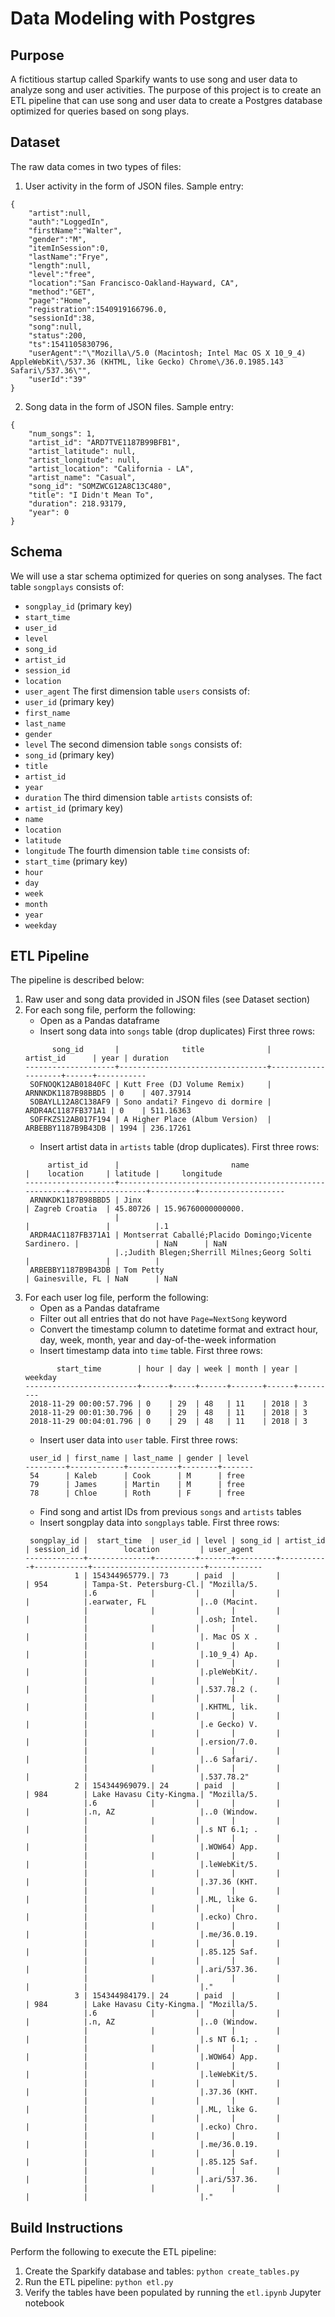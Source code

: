 # Data Modeling with Postgres

## Purpose

A fictitious startup called Sparkify wants to use song and user data to analyze song and user activities. The purpose of this project is to create an ETL pipeline that can use song and user data to create a Postgres database optimized for queries based on song plays.

## Dataset

The raw data comes in two types of files:
1. User activity in the form of JSON files. Sample entry: 
```
{
    "artist":null,
    "auth":"LoggedIn",
    "firstName":"Walter",
    "gender":"M",
    "itemInSession":0,
    "lastName":"Frye",
    "length":null,
    "level":"free",
    "location":"San Francisco-Oakland-Hayward, CA",
    "method":"GET",
    "page":"Home",
    "registration":1540919166796.0,
    "sessionId":38,
    "song":null,
    "status":200,
    "ts":1541105830796,
    "userAgent":"\"Mozilla\/5.0 (Macintosh; Intel Mac OS X 10_9_4) AppleWebKit\/537.36 (KHTML, like Gecko) Chrome\/36.0.1985.143 Safari\/537.36\"",
    "userId":"39"
}
```
2. Song data in the form of JSON files. Sample entry:
```
{
    "num_songs": 1, 
    "artist_id": "ARD7TVE1187B99BFB1", 
    "artist_latitude": null, 
    "artist_longitude": null, 
    "artist_location": "California - LA", 
    "artist_name": "Casual", 
    "song_id": "SOMZWCG12A8C13C480", 
    "title": "I Didn't Mean To", 
    "duration": 218.93179, 
    "year": 0
}
```

## Schema

We will use a star schema optimized for queries on song analyses. The fact table `songplays` consists of:
- `songplay_id` (primary key)
- `start_time`
- `user_id`
- `level`
- `song_id`
- `artist_id`
- `session_id`
- `location`
- `user_agent`
The first dimension table `users` consists of:
- `user_id` (primary key)
- `first_name`
- `last_name`
- `gender`
- `level`
The second dimension table `songs` consists of:
- `song_id` (primary key)
- `title`
- `artist_id`
- `year`
- `duration`
The third dimension table `artists` consists of:
- `artist_id` (primary key)
- `name`
- `location`
- `latitude`
- `longitude`
The fourth dimension table `time` consists of:
- `start_time` (primary key)
- `hour`
- `day`
- `week`
- `month`
- `year`
- `weekday`

## ETL Pipeline

The pipeline is described below:
1. Raw user and song data provided in JSON files (see Dataset section)
2. For each song file, perform the following:
    + Open as a Pandas dataframe
    + Insert song data into `songs` table (drop duplicates) First three rows:
    ```
          song_id       |              title              |     artist_id      | year | duration
    --------------------+---------------------------------+--------------------+------+-----------
     SOFNOQK12AB01840FC | Kutt Free (DJ Volume Remix)     | ARNNKDK1187B98BBD5 | 0    | 407.37914
     SOBAYLL12A8C138AF9 | Sono andati? Fingevo di dormire | ARDR4AC1187FB371A1 | 0    | 511.16363
     SOFFKZS12AB017F194 | A Higher Place (Album Version)  | ARBEBBY1187B9B43DB | 1994 | 236.17261
    ```
    + Insert artist data in `artists` table (drop duplicates). First three rows:
    ```
         artist_id      |                         name                          |    location     | latitude |     longitude
    --------------------+-------------------------------------------------------+-----------------+----------+-------------------
     ARNNKDK1187B98BBD5 | Jinx                                                  | Zagreb Croatia  | 45.80726 | 15.96760000000000.
                        |                                                       |                 |          |.1
     ARDR4AC1187FB371A1 | Montserrat Caballé;Placido Domingo;Vicente Sardinero. |                 | NaN      | NaN
                        |.;Judith Blegen;Sherrill Milnes;Georg Solti            |                 |          |
     ARBEBBY1187B9B43DB | Tom Petty                                             | Gainesville, FL | NaN      | NaN
     ```
3. For each user log file, perform the following:
    + Open as a Pandas dataframe
    + Filter out all entries that do not have `Page=NextSong` keyword
    + Convert the timestamp column to datetime format and extract hour, day, week, month, year and day-of-the-week information
    + Insert timestamp data into `time` table. First three rows:
    ```
           start_time        | hour | day | week | month | year | weekday
    -------------------------+------+-----+------+-------+------+---------
     2018-11-29 00:00:57.796 | 0    | 29  | 48   | 11    | 2018 | 3
     2018-11-29 00:01:30.796 | 0    | 29  | 48   | 11    | 2018 | 3
     2018-11-29 00:04:01.796 | 0    | 29  | 48   | 11    | 2018 | 3
    ```
    + Insert user data into `user` table. First three rows:
    ```
     user_id | first_name | last_name | gender | level
    ---------+------------+-----------+--------+-------
     54      | Kaleb      | Cook      | M      | free
     79      | James      | Martin    | M      | free
     78      | Chloe      | Roth      | F      | free
    ```
    + Find song and artist IDs from previous `songs` and `artists` tables
    + Insert songplay data into `songplays` table. First three rows:
    ```
     songplay_id |  start_time  | user_id | level | song_id | artist_id | session_id |        location         | user_agent
    -------------+--------------+---------+-------+---------+-----------+------------+-------------------------+------------
               1 | 154344965779.| 73      | paid  |         |           | 954        | Tampa-St. Petersburg-Cl.| "Mozilla/5.
                 |.6            |         |       |         |           |            |.earwater, FL            |..0 (Macint.
                 |              |         |       |         |           |            |                         |.osh; Intel.
                 |              |         |       |         |           |            |                         |. Mac OS X .
                 |              |         |       |         |           |            |                         |.10_9_4) Ap.
                 |              |         |       |         |           |            |                         |.pleWebKit/.
                 |              |         |       |         |           |            |                         |.537.78.2 (.
                 |              |         |       |         |           |            |                         |.KHTML, lik.
                 |              |         |       |         |           |            |                         |.e Gecko) V.
                 |              |         |       |         |           |            |                         |.ersion/7.0.
                 |              |         |       |         |           |            |                         |..6 Safari/.
                 |              |         |       |         |           |            |                         |.537.78.2"
               2 | 154344969079.| 24      | paid  |         |           | 984        | Lake Havasu City-Kingma.| "Mozilla/5.
                 |.6            |         |       |         |           |            |.n, AZ                   |..0 (Window.
                 |              |         |       |         |           |            |                         |.s NT 6.1; .
                 |              |         |       |         |           |            |                         |.WOW64) App.
                 |              |         |       |         |           |            |                         |.leWebKit/5.
                 |              |         |       |         |           |            |                         |.37.36 (KHT.
                 |              |         |       |         |           |            |                         |.ML, like G.
                 |              |         |       |         |           |            |                         |.ecko) Chro.
                 |              |         |       |         |           |            |                         |.me/36.0.19.
                 |              |         |       |         |           |            |                         |.85.125 Saf.
                 |              |         |       |         |           |            |                         |.ari/537.36.
                 |              |         |       |         |           |            |                         |."
               3 | 154344984179.| 24      | paid  |         |           | 984        | Lake Havasu City-Kingma.| "Mozilla/5.
                 |.6            |         |       |         |           |            |.n, AZ                   |..0 (Window.
                 |              |         |       |         |           |            |                         |.s NT 6.1; .
                 |              |         |       |         |           |            |                         |.WOW64) App.
                 |              |         |       |         |           |            |                         |.leWebKit/5.
                 |              |         |       |         |           |            |                         |.37.36 (KHT.
                 |              |         |       |         |           |            |                         |.ML, like G.
                 |              |         |       |         |           |            |                         |.ecko) Chro.
                 |              |         |       |         |           |            |                         |.me/36.0.19.
                 |              |         |       |         |           |            |                         |.85.125 Saf.
                 |              |         |       |         |           |            |                         |.ari/537.36.
                 |              |         |       |         |           |            |                         |."
    ```

## Build Instructions

Perform the following to execute the ETL pipeline:
1. Create the Sparkify database and tables: `python create_tables.py`
2. Run the ETL pipeline: `python etl.py`
3. Verify the tables have been populated by running the `etl.ipynb` Jupyter notebook